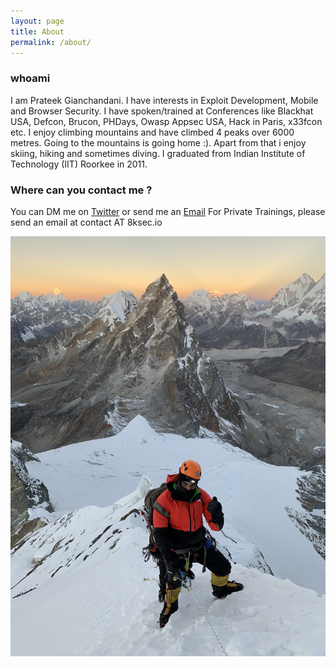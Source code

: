 ```yaml
---
layout: page
title: About
permalink: /about/
---
```


### whoami

I am Prateek Gianchandani. I have interests in Exploit Development, Mobile and Browser Security. I have spoken/trained at Conferences like Blackhat USA, Defcon, Brucon, PHDays, Owasp Appsec USA, Hack in Paris, x33fcon etc. I enjoy climbing mountains and have climbed 4 peaks over 6000 metres. Going to the mountains is going home :). Apart from that i enjoy skiing, hiking and sometimes diving.  I graduated from Indian Institute of Technology (IIT) Roorkee in 2011.


### Where can you contact me ?
You can DM me on [Twitter](https://twitter.com/prateekg147) or send me an [Email](mailto:prateek@damnvulnerableiosapp.com)
For Private Trainings, please send an email at contact AT 8ksec.io

![my image](/images/nirekha.jpg)

